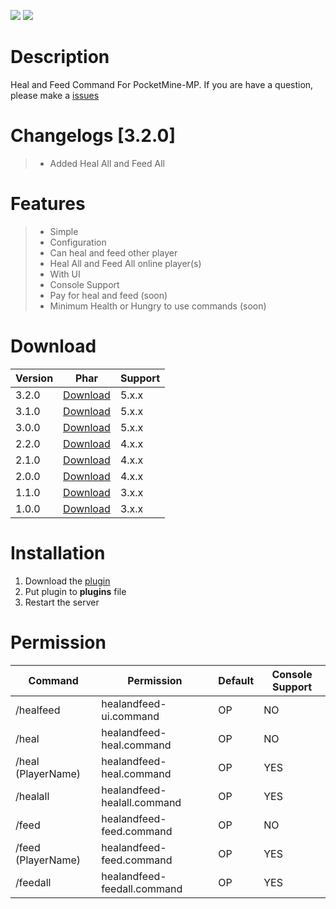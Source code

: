 [![](https://poggit.pmmp.io/shield.state/HealAndFeed)](https://poggit.pmmp.io/p/HealAndFeed) [![](https://poggit.pmmp.io/shield.dl.total/HealAndFeed)](https://poggit.pmmp.io/p/HealAndFeed)
# Description
Heal and Feed Command For PocketMine-MP. If you are have a question, please make a [issues](https://github.com/Kylan1940/HealAndFeed/issues/new)

# Changelogs [3.2.0]
>- Added Heal All and Feed All 

# Features
>- Simple
>- Configuration
>- Can heal and feed other player
>- Heal All and Feed All online player(s)
>- With UI 
>- Console Support
>- Pay for heal and feed (soon)
>- Minimum Health or Hungry to use commands (soon)

# Download
| Version | Phar | Support |
|---|---|---|
| 3.2.0 | [Download](https://github.com/Kylan1940/HealAndFeed/releases/download/3.2.0/HealAndFeed_v3.2.0.phar) |  5.x.x |
| 3.1.0 | [Download](https://github.com/Kylan1940/HealAndFeed/releases/download/3.1.0/HealAndFeed_v3.1.0.phar) |  5.x.x |
| 3.0.0 | [Download](https://github.com/Kylan1940/HealAndFeed/releases/download/3.0.0/HealAndFeed_v3.0.0.phar) |  5.x.x |
| 2.2.0 | [Download](https://github.com/Kylan1940/HealAndFeed/releases/download/2.2.0/HealAndFeed_v2.2.0.phar) |  4.x.x |
| 2.1.0 | [Download](https://github.com/Kylan1940/HealAndFeed/releases/download/2.1.0/HealAndFeed_v2.1.0.phar) |  4.x.x |
| 2.0.0 | [Download](https://github.com/Kylan1940/HealAndFeed/releases/download/2.0.0/HealAndFeed_v2.0.0.phar) |  4.x.x |
| 1.1.0 | [Download](https://github.com/Kylan1940/HealAndFeed/releases/download/1.1.0/HealAndFeed_v1.1.0.phar) |  3.x.x |
| 1.0.0 | [Download](https://github.com/Kylan1940/HealAndFeed/releases/download/1.0.0/HealAndFeed_v1.0.0.phar) |  3.x.x |

# Installation
1. Download the [plugin](https://github.com/Kylan1940/HealAndFeed/releases/download/3.2.0/HealAndFeed_v3.2.0.phar)
2. Put plugin to **plugins** file
3. Restart the server

# Permission
| Command | Permission | Default | Console Support |
|---|---|---|---|
| /healfeed | healandfeed-ui.command | OP | NO |
| /heal | healandfeed-heal.command | OP | NO |
| /heal (PlayerName) | healandfeed-heal.command | OP | YES |
| /healall | healandfeed-healall.command | OP | YES |
| /feed | healandfeed-feed.command | OP | NO |
| /feed (PlayerName) | healandfeed-feed.command | OP | YES |
| /feedall | healandfeed-feedall.command | OP | YES |
